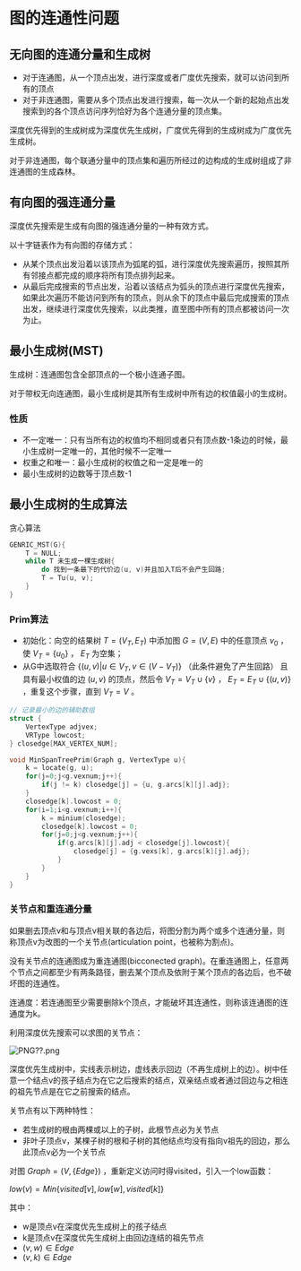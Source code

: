 ﻿---
tags: ['数据结构','图']
---
# 图的连通性问题

## 无向图的连通分量和生成树

- 对于连通图，从一个顶点出发，进行深度或者广度优先搜索，就可以访问到所有的顶点
- 对于非连通图，需要从多个顶点出发进行搜索，每一次从一个新的起始点出发搜索到的各个顶点访问序列恰好为各个连通分量的顶点集。

深度优先得到的生成树成为深度优先生成树，广度优先得到的生成树成为广度优先生成树。

对于非连通图，每个联通分量中的顶点集和遍历所经过的边构成的生成树组成了非连通图的生成森林。

## 有向图的强连通分量

深度优先搜索是生成有向图的强连通分量的一种有效方式。

以十字链表作为有向图的存储方式：

- 从某个顶点出发沿着以该顶点为弧尾的弧，进行深度优先搜索遍历，按照其所有邻接点都完成的顺序将所有顶点排列起来。
- 从最后完成搜索的节点出发，沿着以该结点为弧头的顶点进行深度优先搜索，如果此次遍历不能访问到所有的顶点，则从余下的顶点中最后完成搜索的顶点出发，继续进行深度优先搜索，以此类推，直至图中所有的顶点都被访问一次为止。

## 最小生成树(MST)

生成树：连通图包含全部顶点的一个极小连通子图。

对于带权无向连通图，最小生成树是其所有生成树中所有边的权值最小的生成树。

### 性质

- 不一定唯一：只有当所有边的权值均不相同或者只有顶点数-1条边的时候，最小生成树一定唯一的，其他时候不一定唯一
- 权重之和唯一：最小生成树的权值之和一定是唯一的
- 最小生成树的边数等于顶点数-1

## 最小生成树的生成算法

贪心算法

```c
GENRIC_MST(G){
    T = NULL;
    while T 未生成一棵生成树{
        do 找到一条最下的代价边(u, v)并且加入T后不会产生回路;
        T = Tu(u, v);
    }
}
```

### Prim算法

- 初始化：向空的结果树 $T=(V_{T}, E_{T})$ 中添加图 $G=(V,E)$ 中的任意顶点 $v_{0}$ ，使 $V_{T}=\{u_{0}\}$ ， $E_{T}$ 为空集；
- 从G中选取符合  $\{(u,v)\lvert u \in V_{T}, v \in (V-V_{T})\}$ （此条件避免了产生回路） 且具有最小权值的边  $(u, v)$  的顶点，然后令  $V_{T}=V_{T}\cup\{v\}$ ， $E_{T}=E_{T}\cup\{(u,v)\}$ ，重复这个步骤，直到 $V_{T}=V$ 。

```c
// 记录最小的边的辅助数组
struct {
    VertexType adjvex;
    VRType lowcost;
} closedge[MAX_VERTEX_NUM];

void MinSpanTreePrim(Graph g, VertexType u){
    k = locate(g, u);
    for(j=0;j<g.vexnum;j++){
        if(j != k) closedge[j] = {u, g.arcs[k][j].adj};
    }
    closedge[k].lowcost = 0;
    for(i=1;i<g.vexnum;i++){
        k = minium(closedge);
        closedge[k].lowcost = 0;
        for(j=0;j<g.vexnum;j++){
            if(g.arcs[k][j].adj < closedge[j].lowcost){
                closedge[j] = {g.vexs[k], g.arcs[k][j].adj};
            }
        }
    }
}
```

### 关节点和重连通分量

如果删去顶点v和与顶点v相关联的各边后，将图分割为两个或多个连通分量，则称顶点v为改图的一个关节点(articulation point，也被称为割点)。

没有关节点的连通图成为重连通图(bicconected graph)。在重连通图上，任意两个节点之间都至少有两条路径，删去某个顶点及依附于某个顶点的各边后，也不破坏图的连通性。

连通度：若连通图至少需要删除k个顶点，才能破坏其连通性，则称该连通图的连通度为k。

利用深度优先搜索可以求图的关节点：

![PNG??.png](https://i.loli.net/2020/08/02/oUwPD2EAG6JRyde.png)

深度优先生成树中，实线表示树边，虚线表示回边（不再生成树上的边）。树中任意一个结点v的孩子结点为在它之后搜索的结点，双亲结点或者通过回边与之相连的祖先节点是在它之前搜索的结点。

关节点有以下两种特性：

- 若生成树的根由两棵或以上的子树，此根节点必为关节点
- 非叶子顶点v，某棵子树的根和子树的其他结点均没有指向v祖先的回边，那么此顶点v必为一个关节点

对图 $Graph=(V,\{Edge\})$ ，重新定义访问时得visited，引入一个low函数：

 $low(v)=Min\{visited[v],low[w],visited[k]\}$ 

其中：
- w是顶点v在深度优先生成树上的孩子结点
- k是顶点v在深度优先生成树上由回边连结的祖先节点
-  $(v,w) \in Edge$ 
-  $(v,k) \in Edge$ 
